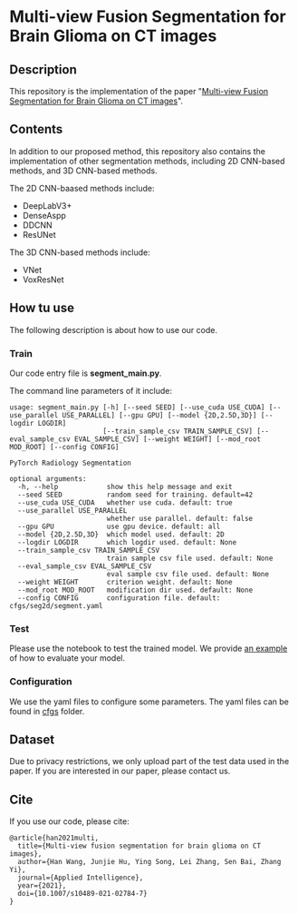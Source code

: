 # Multi-view Fusion Segmentation for Brain Glioma on CT images

## Description
This repository is the implementation of the paper "[Multi-view Fusion Segmentation for Brain Glioma on CT images](https://link.springer.com/10.1007/s10489-021-02784-7)". 


## Contents
In addition to our proposed method, this repository also contains the implementation of other segmentation methods, including 2D CNN-based methods, and 3D CNN-based methods. 

The 2D CNN-baased methods include:

- DeepLabV3+
- DenseAspp
- DDCNN
- ResUNet

The 3D CNN-based methods include:

- VNet
- VoxResNet

## How tu use

The following description is about how to use our code.

### Train

Our code entry file is **segment_main.py**. 

The command line parameters of it include:

```
usage: segment_main.py [-h] [--seed SEED] [--use_cuda USE_CUDA] [--use_parallel USE_PARALLEL] [--gpu GPU] [--model {2D,2.5D,3D}] [--logdir LOGDIR]
                       [--train_sample_csv TRAIN_SAMPLE_CSV] [--eval_sample_csv EVAL_SAMPLE_CSV] [--weight WEIGHT] [--mod_root MOD_ROOT] [--config CONFIG]

PyTorch Radiology Segmentation

optional arguments:
  -h, --help            show this help message and exit
  --seed SEED           random seed for training. default=42
  --use_cuda USE_CUDA   whether use cuda. default: true
  --use_parallel USE_PARALLEL
                        whether use parallel. default: false
  --gpu GPU             use gpu device. default: all
  --model {2D,2.5D,3D}  which model used. default: 2D
  --logdir LOGDIR       which logdir used. default: None
  --train_sample_csv TRAIN_SAMPLE_CSV
                        train sample csv file used. default: None
  --eval_sample_csv EVAL_SAMPLE_CSV
                        eval sample csv file used. default: None
  --weight WEIGHT       criterion weight. default: None
  --mod_root MOD_ROOT   modification dir used. default: None
  --config CONFIG       configuration file. default: cfgs/seg2d/segment.yaml
```

### Test
Please use the notebook to test the trained model. We provide [an example](scripts_eval/(multi_fusion_segment)eval_for_test.ipynb) of how to evaluate your model.


### Configuration

We use the yaml files to configure some parameters. The yaml files can be found in [cfgs](cfgs/) folder.


## Dataset
Due to privacy restrictions, we only upload part of the test data used in the paper. If you are interested in our paper, please contact us.

## Cite
If you use our code, please cite:

```
@article{han2021multi,
  title={Multi-view fusion segmentation for brain glioma on CT images},
  author={Han Wang, Junjie Hu, Ying Song, Lei Zhang, Sen Bai, Zhang Yi},
  journal={Applied Intelligence},
  year={2021},
  doi={10.1007/s10489-021-02784-7}
}
```
